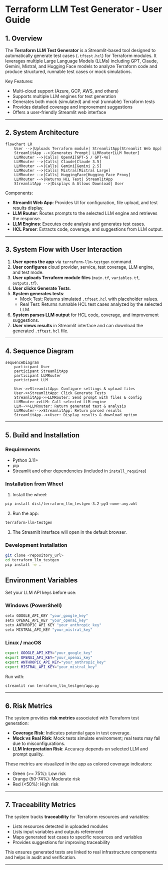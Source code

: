 # Terraform LLM Test Generator - User Guide

## 1. Overview
The **Terraform LLM Test Generator** is a Streamlit-based tool designed to automatically generate test cases (`.tftest.hcl`) for Terraform modules. It leverages multiple Large Language Models (LLMs) including GPT, Claude, Gemini, Mistral, and Hugging Face models to analyze Terraform code and produce structured, runnable test cases or mock simulations.

Key Features:
- Multi-cloud support (Azure, GCP, AWS, and others)
- Supports multiple LLM engines for test generation
- Generates both mock (simulated) and real (runnable) Terraform tests
- Provides detailed coverage and improvement suggestions
- Offers a user-friendly Streamlit web interface

---

## 2. System Architecture

```mermaid
flowchart LR
    User -->|Uploads Terraform module| StreamlitApp[Streamlit Web App]
    StreamlitApp -->|Generates Prompt| LLMRouter[LLM Router]
    LLMRouter -->|Calls| OpenAI[GPT-5 / GPT-4o]
    LLMRouter -->|Calls| Claude[Claude 3.5]
    LLMRouter -->|Calls| Gemini[Gemini 2.5]
    LLMRouter -->|Calls| Mistral[Mistral Large]
    LLMRouter -->|Calls| HuggingFace[Hugging Face Proxy]
    LLMRouter -->|Returns HCL Test| StreamlitApp
    StreamlitApp -->|Displays & Allows Download| User
```

Components:
- **Streamlit Web App**: Provides UI for configuration, file upload, and test results display.
- **LLM Router**: Routes prompts to the selected LLM engine and retrieves the response.
- **LLM Engines**: Executes code analysis and generates test cases.
- **HCL Parser**: Extracts code, coverage, and suggestions from LLM output.

---

## 3. System Flow with User Interaction

1. **User opens the app** via `terraform-llm-testgen` command.
2. **User configures** cloud provider, service, test coverage, LLM engine, and test mode.
3. **User uploads Terraform module files** (`main.tf`, `variables.tf`, `outputs.tf`).
4. **User clicks Generate Tests**.
5. **System generates tests**:
   - Mock Test: Returns simulated `.tftest.hcl` with placeholder values.
   - Real Test: Returns runnable HCL test cases analyzed by the selected LLM.
6. **System parses LLM output** for HCL code, coverage, and improvement suggestions.
7. **User views results** in Streamlit interface and can download the generated `.tftest.hcl` file.

---

## 4. Sequence Diagram

```mermaid
sequenceDiagram
    participant User
    participant StreamlitApp
    participant LLMRouter
    participant LLM

    User->>StreamlitApp: Configure settings & upload files
    User->>StreamlitApp: Click Generate Tests
    StreamlitApp->>LLMRouter: Send prompt with files & config
    LLMRouter->>LLM: Call selected LLM engine
    LLM-->>LLMRouter: Return generated test & analysis
    LLMRouter-->>StreamlitApp: Return parsed results
    StreamlitApp-->>User: Display results & download option
```

---

## 5. Build and Installation

### Requirements
- Python 3.11+
- pip
- Streamlit and other dependencies (included in `install_requires`)

### Installation from Wheel

1. Install the wheel:
```bash
pip install dist/terraform_llm_testgen-3.2-py3-none-any.whl
```
2. Run the app:
```bash
terraform-llm-testgen
```
3. The Streamlit interface will open in the default browser.

### Development Installation

```bash
git clone <repository_url>
cd terraform_llm_testgen
pip install -e .
```
## Environment Variables

Set your LLM API keys before use:

### Windows (PowerShell)
```powershell
setx GOOGLE_API_KEY "your_google_key"
setx OPENAI_API_KEY "your_openai_key"
setx ANTHROPIC_API_KEY "your_anthropic_key"
setx MISTRAL_API_KEY "your_mistral_key"
```

### Linux / macOS
```bash
export GOOGLE_API_KEY="your_google_key"
export OPENAI_API_KEY="your_openai_key"
export ANTHROPIC_API_KEY="your_anthropic_key"
export MISTRAL_API_KEY="your_mistral_key"
```

Run with:
```bash
streamlit run terraform_llm_testgen/app.py
```

---

## 6. Risk Metrics

The system provides **risk metrics** associated with Terraform test generation:
- **Coverage Risk**: Indicates potential gaps in test coverage.
- **Mock vs Real Risk**: Mock tests simulate environment; real tests may fail due to misconfigurations.
- **LLM Interpretation Risk**: Accuracy depends on selected LLM and prompt quality.

These metrics are visualized in the app as colored coverage indicators:
- Green (>= 75%): Low risk
- Orange (50-74%): Moderate risk
- Red (<50%): High risk

---

## 7. Traceability Metrics

The system tracks **traceability** for Terraform resources and variables:
- Lists resources detected in uploaded modules
- Lists input variables and outputs referenced
- Maps generated test cases to specific resources and variables
- Provides suggestions for improving traceability

This ensures generated tests are linked to real infrastructure components and helps in audit and verification.

---


